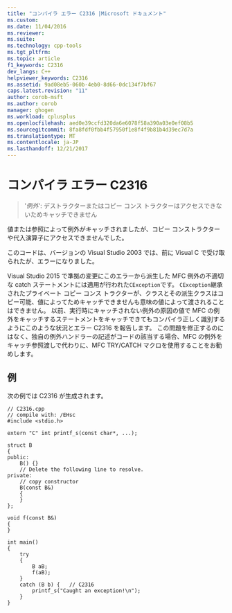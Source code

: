 ```yaml
---
title: "コンパイラ エラー C2316 |Microsoft ドキュメント"
ms.custom: 
ms.date: 11/04/2016
ms.reviewer: 
ms.suite: 
ms.technology: cpp-tools
ms.tgt_pltfrm: 
ms.topic: article
f1_keywords: C2316
dev_langs: C++
helpviewer_keywords: C2316
ms.assetid: 9ad08eb5-060b-4eb0-8d66-0dc134f7bf67
caps.latest.revision: "11"
author: corob-msft
ms.author: corob
manager: ghogen
ms.workload: cplusplus
ms.openlocfilehash: aed0e39ccfd320da6e6078f58a390a03e0ef08b5
ms.sourcegitcommit: 8fa8fdf0fbb4f57950f1e8f4f9b81b4d39ec7d7a
ms.translationtype: MT
ms.contentlocale: ja-JP
ms.lasthandoff: 12/21/2017
---
```

# <a name="compiler-error-c2316"></a>コンパイラ エラー C2316

> '*例外*': デストラクターまたはコピー コンス トラクターはアクセスできないためキャッチできません  
  
値または参照によって例外がキャッチされましたが、コピー コンストラクターや代入演算子にアクセスできませんでした。  
  
このコードは、バージョンの Visual Studio 2003 では、前に Visual C で受け取られたが、エラーになりました。  
  
Visual Studio 2015 で準拠の変更にこのエラーから派生した MFC 例外の不適切な catch ステートメントには適用が行われた`CException`です。 `CException`継承されたプライベート コピー コンス トラクターが、クラスとその派生クラスはコピー可能、値によってためキャッチできませんも意味の値によって渡されることはできません。 以前、実行時にキャッチされない例外の原因の値で MFC の例外をキャッチするステートメントをキャッチできてもコンパイラ正しく識別するようにこのような状況とエラー C2316 を報告します。 この問題を修正するのにはなく、独自の例外ハンドラーの記述がコードの該当する場合、MFC の例外をキャッチ参照渡しで代わりに、MFC TRY/CATCH マクロを使用することをお勧めします。   
  
## <a name="example"></a>例  
 次の例では C2316 が生成されます。  
  
```  
// C2316.cpp  
// compile with: /EHsc  
#include <stdio.h>  
  
extern "C" int printf_s(const char*, ...);  
  
struct B   
{  
public:  
    B() {}  
    // Delete the following line to resolve.  
private:  
    // copy constructor  
    B(const B&)   
    {  
    }  
};  
  
void f(const B&)   
{  
}  
  
int main()   
{  
    try   
    {  
        B aB;  
        f(aB);  
    }  
    catch (B b) {   // C2316  
        printf_s("Caught an exception!\n");     
    }  
}  
```
